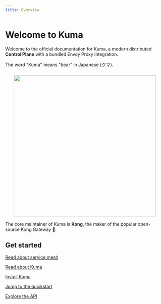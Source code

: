 ```yaml
---
title: Overview
---
```


# Welcome to Kuma

Welcome to the official documentation for Kuma, a modern distributed **Control Plane** with a bundled Envoy Proxy integration.

The word "Kuma" means "bear" in Japanese (クマ).

<center>
<img src="/images/diagrams/main-diagram@2x.png" alt="" style="width: 450px; padding-top: 10px"/>
</center>

The core maintainer of Kuma is **Kong**, the maker of the popular open-source Kong Gateway 🦍.

## Get started

[Read about service mesh](/docs/1.2.3/overview/what-is-a-service-mesh/)

[Read about Kuma](/docs/1.2.3/overview/what-is-kuma/)

[Install Kuma](/install/latest/)

[Jump to the quickstart](/docs/1.2.3/quickstart/kubernetes/)

[Explore the API](/docs/1.2.3/documentation/http-api/)
